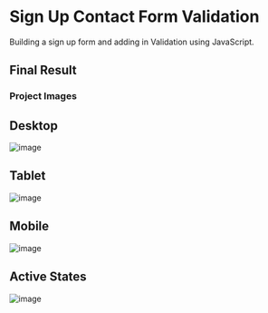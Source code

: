 # Sign Up Contact Form Validation
Building a sign up form and adding in Validation using JavaScript. 

## Final Result

### Project Images
## Desktop
![image](https://user-images.githubusercontent.com/65924727/134738235-b0a845f4-05df-4f27-b5f9-94230ef7b6df.png)

## Tablet
![image](https://user-images.githubusercontent.com/65924727/134738561-11a6c177-e276-4a94-aa3e-b639d54b6271.png)

## Mobile
![image](https://user-images.githubusercontent.com/65924727/134738699-6b7f9254-bffc-490c-b786-2a460490721c.png)


## Active States
![image](https://user-images.githubusercontent.com/65924727/134738790-263c37a6-8363-445a-b8de-0bdcbc6b8e22.png)
